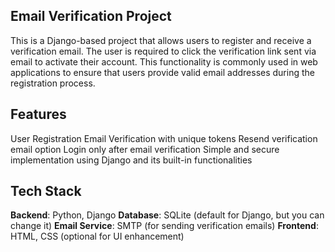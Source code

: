 ## Email Verification Project
This is a Django-based project that allows users to register and receive a verification email. The user is required to click the verification link sent via email to activate their account. This functionality is commonly used in web applications to ensure that users provide valid email addresses during the registration process.

## Features
User Registration
Email Verification with unique tokens
Resend verification email option
Login only after email verification
Simple and secure implementation using Django and its built-in functionalities

## Tech Stack
**Backend**: Python, Django
**Database**: SQLite (default for Django, but you can change it)
**Email Service**: SMTP (for sending verification emails)
**Frontend**: HTML, CSS (optional for UI enhancement)

